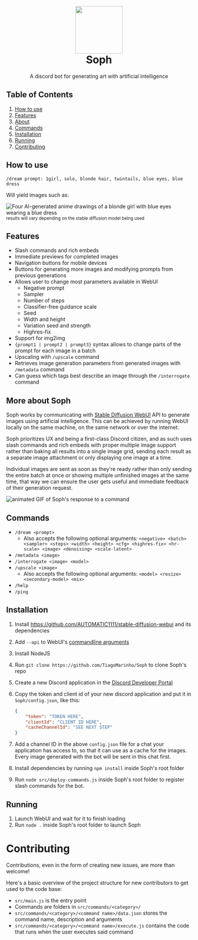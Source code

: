 <h1 align="center"><img src="https://i.imgur.com/Rty8HhE.png" width="128"><br/>Soph</h1>
<p align="center">A discord bot for generating art with artificial intelligence</p>

## Table of Contents

1. [How to use](#how-to-use)
2. [Features](#features)
3. [About](#more-about-soph)
3. [Commands](#commands)
3. [Installation](#installation)
4. [Running](#running)
5. [Contributing](#contributing)

## How to use

`/dream prompt: 1girl, solo, blonde hair, twintails, blue eyes, blue dress`

Will yield images such as:

![Four AI-generated anime drawings of a blonde girl with blue eyes wearing a blue dress](https://i.imgur.com/gqu5jHc.png)
<sup>results will vary depending on the stable diffusion model being used</sup>

## Features

- Slash commands and rich embeds
- Immediate previews for completed images
- Navigation buttons for mobile devices
- Buttons for generating more images and modifying prompts from previous generations
- Allows user to change most parameters available in WebUI
	- Negative prompt
	- Sampler
	- Number of steps
	- Classifier-free guidance scale
	- Seed
	- Width and height
	- Variation seed and strength
	- Highres-fix
- Support for img2img
- `{prompt1 | prompt2 | prompt3}` syntax allows to change parts of the prompt for each image in a batch
- Upscaling with `/upscale` command
- Retrieves image generation parameters from generated images with `/metadata` command
- Can guess which tags best describe an image through the `/interrogate` command

## More about Soph

Soph works by communicating with [Stable Diffusion WebUI](https://github.com/AUTOMATIC1111/stable-diffusion-webui) API to generate images using artificial intelligence. This can be achieved by running WebUI locally on the same machine, on the same network or over the internet.

Soph prioritizes UX and being a first-class Discord citizen, and as such uses slash commands and rich embeds with proper multiple image support rather than baking all results into a single image grid, sending each result as a separate image attachment or only displaying one image at a time.

Individual images are sent as soon as they're ready rather than only sending the entire batch at once or showing multiple unfinished images at the same time, that way we can ensure the user gets useful and immediate feedback of their generation request.

![animated GIF of Soph's response to a command](https://i.imgur.com/cc5NohO.gif)

## Commands

* `/dream <prompt>`
	* Also accepts the following optional arguments: `<negative> <batch> <sampler> <steps> <width> <height> <cfg> <highres-fix> <hr-scale> <image> <denoising> <scale-latent>`
* `/metadata <image>`
* `/interrogate <image> <model>`
* `/upscale <image>` 
	* Also accepts the following optional arguments: `<model> <resize> <secondary-model> <mix>`
* `/help`
* `/ping`

## Installation

1. Install https://github.com/AUTOMATIC1111/stable-diffusion-webui and its dependencies
2. Add `--api` to WebUI's [commandline arguments](https://github.com/AUTOMATIC1111/stable-diffusion-webui/wiki/Command-Line-Arguments-and-Settings)
3. Install NodeJS
4. Run `git clone https://github.com/TiagoMarinho/Soph` to clone Soph's repo
5. Create a new Discord application in the [Discord Developer Portal](https://discord.com/developers/applications)
6. Copy the token and client id of your new discord application and put it in `Soph/config.json`, like this:

	```json
	{
		"token": "TOKEN HERE",
		"clientId": "CLIENT ID HERE",
		"cacheChannelId": "SEE NEXT STEP"
	}
	```
7. Add a channel ID in the above `config.json` file for a chat your application has access to, so that it can use as a cache for the images. Every image generated with the bot will be sent in this chat first.
8. Install dependencies by running `npm install` inside Soph's root folder
9. Run `node src/deploy-commands.js` inside Soph's root folder to register slash commands for the bot.

## Running

1. Launch WebUI and wait for it to finish loading
2. Run `node .` inside Soph's root folder to launch Soph

# Contributing

Contributions, even in the form of creating new issues, are more than welcome! 

Here's a basic overview of the project structure for new contributors to get used to the code base:

* `src/main.js` is the entry point
* Commands are folders in `src/commands/<category>/`
* `src/commands/<category>/<command name>/data.json` stores the command name, description and arguments
* `src/commands/<category>/<command name>/execute.js` contains the code that runs when the user executes said command
